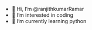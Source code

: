 - 👋 Hi, I’m @ranjithkumarRamar
- 👀 I’m interested in coding
- 🌱 I’m currently learning python

<!---
ranjithkumarRamar/ranjithkumarRamar is a ✨ special ✨ repository because its `README.md` (this file) appears on your GitHub profile.
You can click the Preview link to take a look at your changes.
--->
